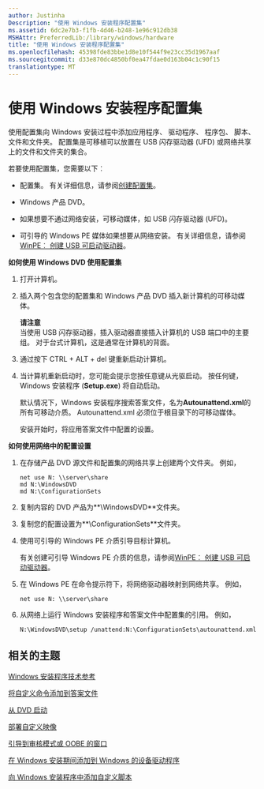 ```yaml
---
author: Justinha
Description: "使用 Windows 安装程序配置集"
ms.assetid: 6dc2e7b3-f1fb-4d46-b248-1e96c912db38
MSHAttr: PreferredLib:/library/windows/hardware
title: "使用 Windows 安装程序配置集"
ms.openlocfilehash: 45398fde83bbe1d8e10f544f9e23cc35d1967aaf
ms.sourcegitcommit: d33e870dc4850bf0ea47fdae0d163b04c1c90f15
translationtype: MT
---
```

# <a name="use-a-configuration-set-with-windows-setup"></a>使用 Windows 安装程序配置集


使用配置集向 Windows 安装过程中添加应用程序、 驱动程序、 程序包、 脚本、 文件和文件夹。 配置集是可移植可以放置在 USB 闪存驱动器 (UFD) 或网络共享上的文件和文件夹的集合。

若要使用配置集，您需要以下︰

-   配置集。 有关详细信息，请参阅[创建配置集](https://msdn.microsoft.com/library/windows/hardware/dn915081)。

-   Windows 产品 DVD。

-   如果想要不通过网络安装，可移动媒体，如 USB 闪存驱动器 (UFD)。

-   可引导的 Windows PE 媒体如果想要从网络安装。 有关详细信息，请参阅[WinPE︰ 创建 USB 可启动驱动器](winpe-create-usb-bootable-drive.md)。

**如何使用 Windows DVD 使用配置集**

1.  打开计算机。

2.  插入两个包含您的配置集和 Windows 产品 DVD 插入新计算机的可移动媒体。

    **请注意**  
    当使用 USB 闪存驱动器，插入驱动器直接插入计算机的 USB 端口中的主要组。 对于台式计算机，这是通常在计算机的背面。

     

3.  通过按下 CTRL + ALT + del 键重新启动计算机。

4.  当计算机重新启动时，您可能会提示您按任意键从光驱启动。 按任何键，Windows 安装程序 (**Setup.exe**) 将自动启动。

    默认情况下，Windows 安装程序搜索答案文件，名为**Autounattend.xml**的所有可移动介质。 Autounattend.xml 必须位于根目录下的可移动媒体。

    安装开始时，将应用答案文件中配置的设置。

**如何使用网络中的配置设置**

1.  在存储产品 DVD 源文件和配置集的网络共享上创建两个文件夹。 例如，

    ``` syntax
    net use N: \\server\share
    md N:\WindowsDVD
    md N:\ConfigurationSets
    ```

2.  复制内容的 DVD 产品为**\\WindowsDVD**文件夹。

3.  复制您的配置设置为**\\ConfigurationSets**文件夹。

4.  使用可引导的 Windows PE 介质引导目标计算机。

    有关创建可引导 Windows PE 介质的信息，请参阅[WinPE︰ 创建 USB 可启动驱动器](winpe-create-usb-bootable-drive.md)。

5.  在 Windows PE 在命令提示符下，将网络驱动器映射到网络共享。 例如，

    ``` syntax
    net use N: \\server\share
    ```

6.  从网络上运行 Windows 安装程序和答案文件中配置集的引用。 例如，

    ``` syntax
    N:\WindowsDVD\setup /unattend:N:\ConfigurationSets\autounattend.xml
    ```

## <a name="span-idrelatedtopicsspanrelated-topics"></a><span id="related_topics"></span>相关的主题


[Windows 安装程序技术参考](windows-setup-technical-reference.md)

[将自定义命令添加到答案文件](https://msdn.microsoft.com/library/windows/hardware/dn915058)

[从 DVD 启动](boot-from-a-dvd.md)

[部署自定义映像](deploy-a-custom-image.md)

[引导到审核模式或 OOBE 的窗口](boot-windows-to-audit-mode-or-oobe.md)

[在 Windows 安装期间添加到 Windows 的设备驱动程序](add-device-drivers-to-windows-during-windows-setup.md)

[向 Windows 安装程序中添加自定义脚本](add-a-custom-script-to-windows-setup.md)

 

 






